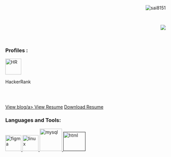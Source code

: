 <html>
<head>

</head>
<body >
<!--
**sai8151/sai8151** is a ✨ _special_ ✨ repository because its `README.md` (this file) appears on your GitHub profile.
### Hi there 👋
Here are some ideas to get you started:

- 🔭 I’m currently working on ...
- 🌱 I’m currently learning ...
- 👯 I’m looking to collaborate on ...
- 🤔 I’m looking for help with ...
- 💬 Ask me about ...
- 📫 How to reach me: ...
- 😄 Pronouns: ...
- ⚡ Fun fact: ...
<h3 align="left">Connect with me:</h3>
-->
<p align="right"> <img src="https://komarev.com/ghpvc/?username=sai8151&label=Profile%20views&color=0e75b6&style=flat" alt="sai8151"/> </p>
<br>
<p align="right">
<img src="https://komarev.com/ghpvc/?username=sai8151&color=orange"/>
</p>
<br>
<!--
<img align="right" src="https://epidotic-masts.000webhostapp.com/earthSVG.svg" width="150" height="150" style="background-color:"white"/>
-->
<h3 align="left">Profiles :</h3>
<a href="https://www.hackerrank.com/saikiranreddy812" target="_blank" rel="noreferrer"> 
<img src="https://epidotic-masts.000webhostapp.com/hackerrank-svgrepo-com.svg" alt="HR" width="50" height="50"/> </a> <p>HackerRank</p>
<br><br>
<p align="left">
</p>
<a href="https://saikiranreddy.info/blog">View blog/a>
<a 
<a href="https://saikiranreddy.info/">View Resume</a>
<a href="https://sai8151.github.io/sai8151/res1.htm1l.pdf">Download Resume</a>
<h3 align="left">Languages and Tools:</h3>
<p align="left"> 
<a href="https://www.figma.com/" target="_blank" rel="noreferrer"> 
<img src="https://www.vectorlogo.zone/logos/figma/figma-icon.svg" alt="figma" width="50" height="50"/> </a> 
<a href="https://www.linux.org/" target="_blank" rel="noreferrer"> 
<img src="https://epidotic-masts.000webhostapp.com/github/linux_icon.svg" alt="linux" width="50" height="50"/> </a> 
<a href="https://www.mysql.com/" target="_blank" rel="noreferrer"> 
<img src="https://epidotic-masts.000webhostapp.com/github/mysql_icon.svg" alt="mysql" width="70" height="70"/> </a>
<a href="" target="_blank" rel="noreferrer"> 
<img src="https://epidotic-masts.000webhostapp.com/github/html5_icon.svg" alt="html" width="70" height="60"/> </a>
</p>
</body>
</html>

